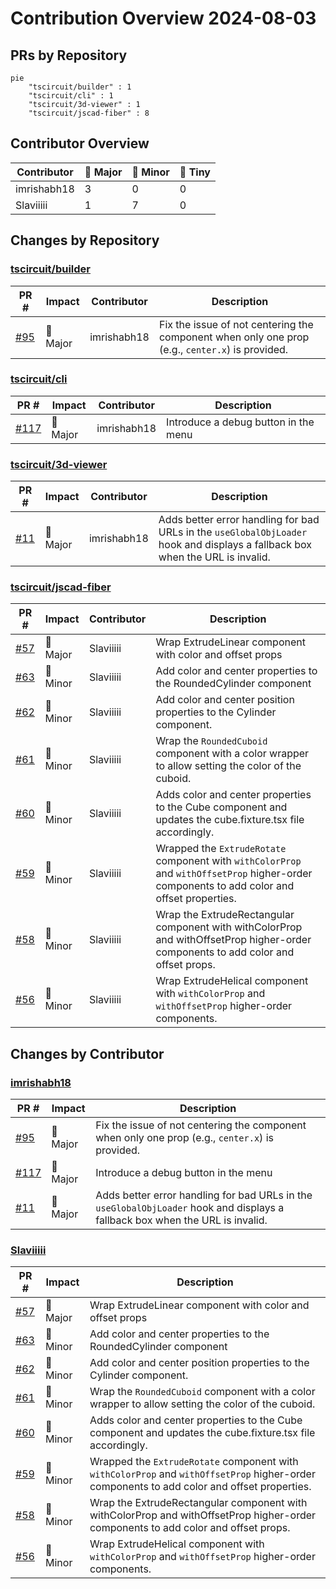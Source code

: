 # Contribution Overview 2024-08-03

## PRs by Repository

```mermaid
pie
    "tscircuit/builder" : 1
    "tscircuit/cli" : 1
    "tscircuit/3d-viewer" : 1
    "tscircuit/jscad-fiber" : 8
```

## Contributor Overview

| Contributor | 🐳 Major | 🐙 Minor | 🐌 Tiny |
|-------------|-------|-------|-------|
| imrishabh18 | 3 | 0 | 0 |
| Slaviiiii | 1 | 7 | 0 |

## Changes by Repository

### [tscircuit/builder](https://github.com/tscircuit/builder)

| PR # | Impact | Contributor | Description |
|------|--------|-------------|-------------|
| [#95](https://github.com/tscircuit/builder/pull/95) | 🐳 Major | imrishabh18 | Fix the issue of not centering the component when only one prop (e.g., `center.x`) is provided. |

### [tscircuit/cli](https://github.com/tscircuit/cli)

| PR # | Impact | Contributor | Description |
|------|--------|-------------|-------------|
| [#117](https://github.com/tscircuit/cli/pull/117) | 🐳 Major | imrishabh18 | Introduce a debug button in the menu |

### [tscircuit/3d-viewer](https://github.com/tscircuit/3d-viewer)

| PR # | Impact | Contributor | Description |
|------|--------|-------------|-------------|
| [#11](https://github.com/tscircuit/3d-viewer/pull/11) | 🐳 Major | imrishabh18 | Adds better error handling for bad URLs in the `useGlobalObjLoader` hook and displays a fallback box when the URL is invalid. |

### [tscircuit/jscad-fiber](https://github.com/tscircuit/jscad-fiber)

| PR # | Impact | Contributor | Description |
|------|--------|-------------|-------------|
| [#57](https://github.com/tscircuit/jscad-fiber/pull/57) | 🐳 Major | Slaviiiii | Wrap ExtrudeLinear component with color and offset props |
| [#63](https://github.com/tscircuit/jscad-fiber/pull/63) | 🐙 Minor | Slaviiiii | Add color and center properties to the RoundedCylinder component |
| [#62](https://github.com/tscircuit/jscad-fiber/pull/62) | 🐙 Minor | Slaviiiii | Add color and center position properties to the Cylinder component. |
| [#61](https://github.com/tscircuit/jscad-fiber/pull/61) | 🐙 Minor | Slaviiiii | Wrap the `RoundedCuboid` component with a color wrapper to allow setting the color of the cuboid. |
| [#60](https://github.com/tscircuit/jscad-fiber/pull/60) | 🐙 Minor | Slaviiiii | Adds color and center properties to the Cube component and updates the cube.fixture.tsx file accordingly. |
| [#59](https://github.com/tscircuit/jscad-fiber/pull/59) | 🐙 Minor | Slaviiiii | Wrapped the `ExtrudeRotate` component with `withColorProp` and `withOffsetProp` higher-order components to add color and offset properties. |
| [#58](https://github.com/tscircuit/jscad-fiber/pull/58) | 🐙 Minor | Slaviiiii | Wrap the ExtrudeRectangular component with withColorProp and withOffsetProp higher-order components to add color and offset props. |
| [#56](https://github.com/tscircuit/jscad-fiber/pull/56) | 🐙 Minor | Slaviiiii | Wrap ExtrudeHelical component with `withColorProp` and `withOffsetProp` higher-order components. |

## Changes by Contributor

### [imrishabh18](https://github.com/imrishabh18)

| PR # | Impact | Description |
|------|--------|-------------|
| [#95](https://github.com/tscircuit/builder/pull/95) | 🐳 Major | Fix the issue of not centering the component when only one prop (e.g., `center.x`) is provided. |
| [#117](https://github.com/tscircuit/cli/pull/117) | 🐳 Major | Introduce a debug button in the menu |
| [#11](https://github.com/tscircuit/3d-viewer/pull/11) | 🐳 Major | Adds better error handling for bad URLs in the `useGlobalObjLoader` hook and displays a fallback box when the URL is invalid. |

### [Slaviiiii](https://github.com/Slaviiiii)

| PR # | Impact | Description |
|------|--------|-------------|
| [#57](https://github.com/tscircuit/jscad-fiber/pull/57) | 🐳 Major | Wrap ExtrudeLinear component with color and offset props |
| [#63](https://github.com/tscircuit/jscad-fiber/pull/63) | 🐙 Minor | Add color and center properties to the RoundedCylinder component |
| [#62](https://github.com/tscircuit/jscad-fiber/pull/62) | 🐙 Minor | Add color and center position properties to the Cylinder component. |
| [#61](https://github.com/tscircuit/jscad-fiber/pull/61) | 🐙 Minor | Wrap the `RoundedCuboid` component with a color wrapper to allow setting the color of the cuboid. |
| [#60](https://github.com/tscircuit/jscad-fiber/pull/60) | 🐙 Minor | Adds color and center properties to the Cube component and updates the cube.fixture.tsx file accordingly. |
| [#59](https://github.com/tscircuit/jscad-fiber/pull/59) | 🐙 Minor | Wrapped the `ExtrudeRotate` component with `withColorProp` and `withOffsetProp` higher-order components to add color and offset properties. |
| [#58](https://github.com/tscircuit/jscad-fiber/pull/58) | 🐙 Minor | Wrap the ExtrudeRectangular component with withColorProp and withOffsetProp higher-order components to add color and offset props. |
| [#56](https://github.com/tscircuit/jscad-fiber/pull/56) | 🐙 Minor | Wrap ExtrudeHelical component with `withColorProp` and `withOffsetProp` higher-order components. |

